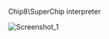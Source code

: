 Chip8\SuperChip interpreter

![Screenshot_1](https://user-images.githubusercontent.com/73061876/123395654-1d23b200-d5a9-11eb-9871-5fcdf5facafb.png)
